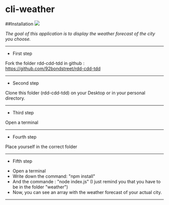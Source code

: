 
# cli-weather
##Installation
![](http://cdn.tegna-tv.com/-mm-/e0adcdc206e8a700187bda063aec5f44791568f4/r=880&c=880x495/http/bcdownload.gannett.edgesuite.net/wcsh/35121342001/201501/2026/35121342001_4016246066001_WLBZ-NEWS-CENTER-Video-Forecast-0127-00033000.jpg)

*The goal of this application is to display the weather forecast of the city you choose.*

*********************************************************************************
- First step

Fork the folder rdd-cdd-tdd in github : https://github.com/92bondstreet/rdd-cdd-tdd 

*********************************************************************************
- Second step

Clone this folder (rdd-cdd-tdd) on your Desktop or in your personal directory.

*********************************************************************************
- Third step

Open a terminal

*********************************************************************************
- Fourth step

Place yourself in the correct folder

*********************************************************************************
- Fifth step

 * Open a terminal
 * Write down the command: "npm install"
 * And the commande : "node index.js" (I just remind you that you have to be in the folder "weather")
 * Now, you can see an array with the weather forecast of your actual city.
 
*********************************************************************************
